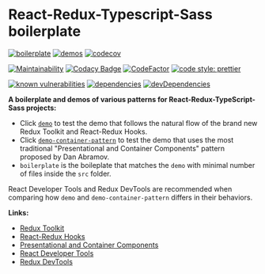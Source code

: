 # React-Redux-Typescript-Sass boilerplate

[![boilerplate](https://github.com/zw627/react-redux-typescript-sass-boilerplate/workflows/boilerplate/badge.svg)](https://github.com/zw627/react-redux-typescript-sass-boilerplate/actions?query=workflow%3Aboilerplate)
[![demos](https://github.com/zw627/react-redux-typescript-sass-boilerplate/workflows/demos/badge.svg)](https://github.com/zw627/react-redux-typescript-sass-boilerplate/actions?query=workflow%3Ademos)
[![codecov](https://codecov.io/gh/zw627/react-redux-typescript-sass-boilerplate/branch/master/graph/badge.svg?token=OsVLx0rz4f)](https://codecov.io/gh/zw627/react-redux-typescript-sass-boilerplate)

[![Maintainability](https://api.codeclimate.com/v1/badges/291169822ae55941deee/maintainability)](https://codeclimate.com/github/zw627/react-redux-typescript-sass-boilerplate/maintainability)
[![Codacy Badge](https://app.codacy.com/project/badge/Grade/0d2cfda1b5ff4474ab062f658849efac)](https://www.codacy.com/manual/zw627/react-redux-typescript-sass-boilerplate?utm_source=github.com&amp;utm_medium=referral&amp;utm_content=zw627/react-redux-typescript-sass-boilerplate&amp;utm_campaign=Badge_Grade)
[![CodeFactor](https://www.codefactor.io/repository/github/zw627/react-redux-typescript-sass-boilerplate/badge)](https://www.codefactor.io/repository/github/zw627/react-redux-typescript-sass-boilerplate)
[![code style: prettier](https://img.shields.io/badge/code_style-prettier-ff69b4.svg)](https://github.com/prettier/prettier)

[![known vulnerabilities](https://snyk.io/test/github/zw627/react-redux-typescript-sass-boilerplate/badge.svg?targetFile=demo/package.json)](https://snyk.io/test/github/zw627/react-redux-typescript-sass-boilerplate?targetFile=demo/package.json)
[![dependencies](https://david-dm.org/zw627/react-redux-typescript-sass-boilerplate/status.svg?path=default)](https://david-dm.org/zw627/react-redux-typescript-sass-boilerplate?path=demo)
[![devDependencies](https://david-dm.org/zw627/react-redux-typescript-sass-boilerplate/dev-status.svg?path=default)](https://david-dm.org/zw627/react-redux-typescript-sass-boilerplate?path=demo&type=dev)

**A boilerplate and demos of various patterns for React-Redux-TypeScript-Sass projects:**

- Click [`demo`](https://boilerplate-demo.netlify.app) to test the demo that follows the natural flow of the brand new Redux Toolkit and React-Redux Hooks.
- Click [`demo-container-pattern`](https://boilerplate-demo-container.netlify.app) to test the demo that uses the most traditional "Presentational and Container Components" pattern proposed by Dan Abramov.
- `boilerplate` is the boileplate that matches the `demo` with minimal number of files inside the `src` folder.

React Developer Tools and Redux DevTools are recommended when comparing how `demo` and `demo-container-pattern` differs in their behaviors.

**Links:**
- [Redux Toolkit](https://github.com/reduxjs/redux-toolkit)
- [React-Redux Hooks](https://react-redux.js.org/api/hooks)
- [Presentational and Container Components](https://medium.com/@dan_abramov/smart-and-dumb-components-7ca2f9a7c7d0)
- [React Developer Tools](https://chrome.google.com/webstore/detail/react-developer-tools)
- [Redux DevTools](https://chrome.google.com/webstore/detail/redux-devtools)
